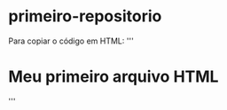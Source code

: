 # primeiro-repositorio

Para copiar o código em HTML:
'''
<html>
<h1>Meu primeiro arquivo HTML</h1>
</html>
'''

